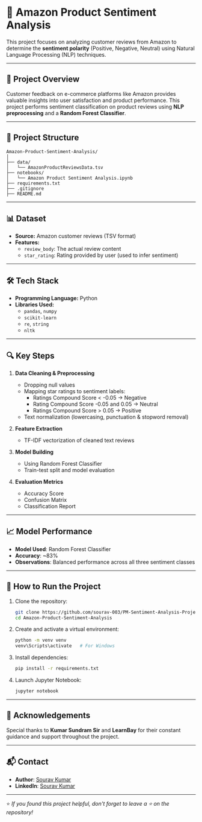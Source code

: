 # 🛒 Amazon Product Sentiment Analysis

This project focuses on analyzing customer reviews from Amazon to determine the **sentiment polarity** (Positive, Negative, Neutral) using Natural Language Processing (NLP) techniques.

---

## 📌 Project Overview

Customer feedback on e-commerce platforms like Amazon provides valuable insights into user satisfaction and product performance. This project performs sentiment classification on product reviews using **NLP preprocessing** and a **Random Forest Classifier**.

---

## 📂 Project Structure

```
Amazon-Product-Sentiment-Analysis/
│
├── data/
│   └── AmazonProductReviewsData.tsv
├── notebooks/
│   └── Amazon Product Sentiment Analysis.ipynb
├── requirements.txt
├── .gitignore
├── README.md
```

---

## 📊 Dataset

- **Source:** Amazon customer reviews (TSV format)
- **Features:**
  - `review_body`: The actual review content
  - `star_rating`: Rating provided by user (used to infer sentiment)

---

## 🛠️ Tech Stack

- **Programming Language:** Python
- **Libraries Used:**
  - `pandas`, `numpy`
  - `scikit-learn`
  - `re`, `string`
  - `nltk`

---

## 🔍 Key Steps

1. **Data Cleaning & Preprocessing**
   - Dropping null values
   - Mapping star ratings to sentiment labels:
     - Ratings Compound Score < -0.05 → Negative
     - Rating Compound Score -0.05 and 0.05 → Neutral
     - Ratings Compound Score > 0.05 → Positive
   - Text normalization (lowercasing, punctuation & stopword removal)

2. **Feature Extraction**
   - TF-IDF vectorization of cleaned text reviews

3. **Model Building**
   - Using Random Forest Classifier
   - Train-test split and model evaluation

4. **Evaluation Metrics**
   - Accuracy Score
   - Confusion Matrix
   - Classification Report

---

## 📈 Model Performance

- **Model Used**: Random Forest Classifier
- **Accuracy**: ~83%
- **Observations**: Balanced performance across all three sentiment classes

---

## 🧪 How to Run the Project

1. Clone the repository:
   ```bash
   git clone https://github.com/sourav-003/PM-Sentiment-Analysis-Project.git
   cd Amazon-Product-Sentiment-Analysis
   ```

2. Create and activate a virtual environment:
   ```bash
   python -m venv venv
   venv\Scripts\activate   # For Windows
   ```

3. Install dependencies:
   ```bash
   pip install -r requirements.txt
   ```

4. Launch Jupyter Notebook:
   ```bash
   jupyter notebook
   ```

---

## 🙏 Acknowledgements

Special thanks to **Kumar Sundram Sir** and **LearnBay** for their constant guidance and support throughout the project.

---

## 📬 Contact

- **Author**: [Sourav Kumar](https://github.com/sourav-003)
- **LinkedIn**: [Sourav Kumar](https://www.linkedin.com/in/sourav-kumar-5814341b8)

---

⭐ *If you found this project helpful, don't forget to leave a ⭐ on the repository!*


